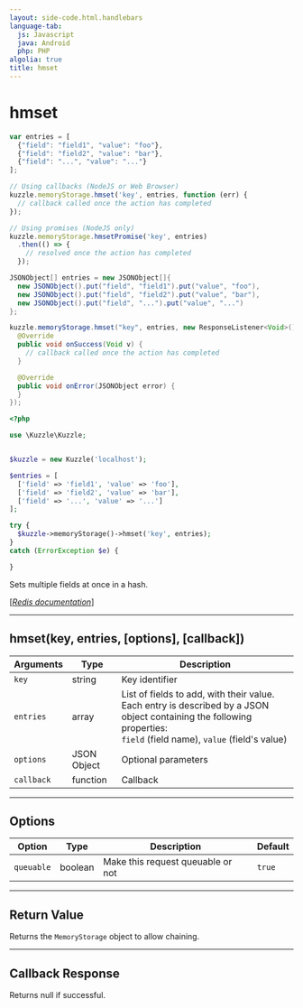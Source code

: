 ```yaml
---
layout: side-code.html.handlebars
language-tab:
  js: Javascript
  java: Android
  php: PHP
algolia: true
title: hmset
---
```


# hmset

```js
var entries = [
  {"field": "field1", "value": "foo"},
  {"field": "field2", "value": "bar"},
  {"field": "...", "value": "..."}
];

// Using callbacks (NodeJS or Web Browser)
kuzzle.memoryStorage.hmset('key', entries, function (err) {
  // callback called once the action has completed
});

// Using promises (NodeJS only)
kuzzle.memoryStorage.hmsetPromise('key', entries)
  .then(() => {
    // resolved once the action has completed
  });
```

```java
JSONObject[] entries = new JSONObject[]{
  new JSONObject().put("field", "field1").put("value", "foo"),
  new JSONObject().put("field", "field2").put("value", "bar"),
  new JSONObject().put("field", "...").put("value", "...")
};

kuzzle.memoryStorage.hmset("key", entries, new ResponseListener<Void>() {
  @Override
  public void onSuccess(Void v) {
    // callback called once the action has completed
  }

  @Override
  public void onError(JSONObject error) {
  }
});
```

```php
<?php

use \Kuzzle\Kuzzle;


$kuzzle = new Kuzzle('localhost');

$entries = [
  ['field' => 'field1', 'value' => 'foo'],
  ['field' => 'field2', 'value' => 'bar'],
  ['field' => '...', 'value' => '...']
];

try {
  $kuzzle->memoryStorage()->hmset('key', entries);
}
catch (ErrorException $e) {

}
```

Sets multiple fields at once in a hash.

[[_Redis documentation_]](https://redis.io/commands/hmset)

---

## hmset(key, entries, [options], [callback])

| Arguments | Type | Description |
|---------------|---------|----------------------------------------|
| `key` | string | Key identifier |
| `entries` | array | List of fields to add, with their value. Each entry is described by a JSON object containing the following properties:<br/>`field` (field name), `value` (field's value) |
| `options` | JSON Object | Optional parameters |
| `callback` | function | Callback |

---

## Options

| Option | Type | Description | Default |
|---------------|---------|----------------------------------------|---------|
| `queuable` | boolean | Make this request queuable or not  | ``true`` |

---

## Return Value

Returns the `MemoryStorage` object to allow chaining.

---

## Callback Response

Returns null if successful.
